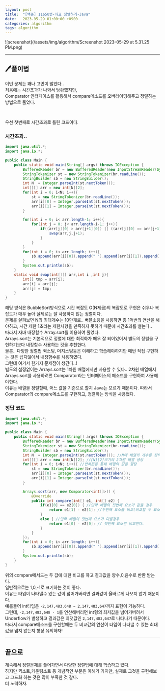 ```yaml
---
layout: post
title:  "[백준] 11650번-좌표 정렬하기-Java"
date:   2023-05-29 01:00:00 +0900
categories: algorithm
tags: algorithm
---
```


![screenshot](/assets/img/algorithm/Screenshot 2023-05-29 at 5.31.25 PM.png)

---

## 🖊️풀이법

이번 문제는 꽤나 고민이 많았다.. <br>
처음에는 시간초과가 나와서 당황했지만,<br>
Comparator 인터페이스를 활용해서 compare메소드를 오버라이딩해주고 정렬하는 방법으로 풀었다.

<br>

우선 첫번째로 시간초과로 틀린 코드이다.
### 시간초과..

```java 
import java.util.*;
import java.io.*;

public class Main {
    public static void main(String[] args) throws IOException {
        BufferedReader br = new BufferedReader(new InputStreamReader(System.in));
        StringTokenizer st = new StringTokenizer(br.readLine());
        StringBuilder sb = new StringBuilder();
        int N  = Integer.parseInt(st.nextToken());
        int[][] arr = new int[N][2];
        for(int i = 0; i<N; i++){
            st = new StringTokenizer(br.readLine());
            arr[i][0] = Integer.parseInt(st.nextToken());
            arr[i][1] = Integer.parseInt(st.nextToken());
        }

        for(int i = 0; i< arr.length-1; i++){
            for(int j = 0; j< arr.length-i-1; j++){
                if((arr[j][0] > arr[j+1][0]) || ((arr[j][0] == arr[j+1][0] && arr[j][1] > arr[j+1][1]))){
                    swap(arr,j,j+1);
                }
            }
        }
        for(int i = 0; i< arr.length; i++){
            sb.append(arr[i][0]).append(" ").append(arr[i][1]).append('\n');
        }
        System.out.println(sb);
    }
    static void swap(int[][] arr,int i ,int j){
        int[] tmp = arr[i];
        arr[i] = arr[j];
        arr[j] = tmp;
    }
}
```

해당 방식은 BubbleSort방식으로 시간 복잡도 O(N제곱)의 복잡도로 구현은 쉬우나 복잡도가 매우 높아 실제로는 잘 사용하지 않는 정렬이다.<br> 
문제를 살펴보면 N의 최대개수는 10만개로.. 버블소팅을 사용하면 총 1억번의 연산을 해야하고, 시간 제한 1초라는 제한사항을 만족하지 못하기 때문에 시간초과를 뱉는다..<br>
따라서 자바 내장함수 Array.sort를 이용하여 풀었다.<br>
Arrays.sort는 기본적으로 정렬에 대한 최적화가 매우 잘 되어있어서 별도의 정렬을 구현하기보다 내장함수 사용하는 것을 추천한다.<br>
물론.. 다양한 정렬법 퀵소팅, 머지소팅등은 이해하고 학습해야하지만 매번 직접 구현하는 것은 쉽지않아서 내장함수를 사용하였다.<br>
그런데 여기서 한가지 문제점이 생긴다..!<br>
별도의 설정없이는 Arrays.sort는 1차원 배열에서만 사용할 수 있다..
2차원 배열에서 Arrays.sort를 사용하려면 Comparator라는 인터페이스의 메소드를 구현하여 사용해야한다.<br>
이유는 배열을 정렬할때, 어느 값을 기준으로 할지 Java는 모르기 때문이다. 따라서 Comparator의 compare메소드를 구현하고, 정렬하는 방식을 사용했다.

### 정답 코드
```java
import java.util.*;
import java.io.*;

public class Main {
    public static void main(String[] args) throws IOException {
        BufferedReader br = new BufferedReader(new InputStreamReader(System.in));
        StringTokenizer st = new StringTokenizer(br.readLine());
        StringBuilder sb = new StringBuilder();
        int N  = Integer.parseInt(st.nextToken()); //N에 배열의 개수를 정의
        int[][] arr = new int[N][2]; //[N][2]크기의 2차원 배열 생성
        for(int i = 0; i<N; i++){ //반복문을 통해 배열의 값을 할당
            st = new StringTokenizer(br.readLine());
            arr[i][0] = Integer.parseInt(st.nextToken());
            arr[i][1] = Integer.parseInt(st.nextToken());
        }

        Arrays.sort(arr, new Comparator<int[]>() {
            @Override
            public int compare(int[] e1, int[] e2) {
                if(e1[0] == e2[0]) { //만약 배열의 첫번째 요소가 같을 경우
                    return e1[1] - e2[1]; //두번째 요소를 비교(비교할 두 요소를 빼줌)하고 양수,0,음수값을 반환한다.
                }
                else { //만약 배열의 첫번째 요소가 다를경우
                    return e1[0] - e2[0]; // 첫번째 요소만 비교한다.
                }
            }
        });
        for(int i = 0; i< arr.length; i++){
            sb.append(arr[i][0]).append(" ").append(arr[i][1]).append('\n');
        }
        System.out.println(sb);
    }
}
```

위의 compare메서드는 두 값에 대한 비교를 하고 결과값을 양수,0,음수로 반환 받는다.<br>
일반적으로는 1,0,-1로 표기하는 것이 좋다.<br>
이유는 타입이 나타낼수 있는 값이 넘어가버리면 결과값이 올바르게 나오지 않기 때문이다.<br>
예를들어 int타입은 ```-2,147,483,648 ~ 2,147,483,647```까지 표현이 가능하다.<br>
그런데, ```-2,147,483,648 - 1```를 연산해버리면 int형의 최저값을 넘어가버려서 Underflow가 발생하고 결과값은 최댓값인 ```2,147,483,647```로 나타나기 때문이다.<br>
따라서 compare메소드를 구현할때는 두 비교값의 연산이 타입이 나타낼 수 있는 최대값을 넘지 않는지 항상 유의하자! 

---

## 끝으로

계속해서 정렬문제를 풀어가면서 다양한 정렬법에 대해 학습하고 있다.<br>
하지만 퀵소트,카운팅소트 등 개념적인 부분은 이해가 가지만, 실제로 그것을 구현해보고 코드화 하는 것은 많이 부족한 것 같다.<br>
더 노력하자.

